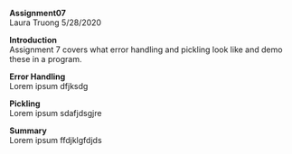  **Assignment07**   
  Laura Truong 5/28/2020 

**Introduction**  
Assignment 7 covers what error handling and pickling look like and demo these in a program. 

**Error Handling**  
Lorem ipsum dfjksdg

**Pickling**  
Lorem ipsum sdafjdsgjre

**Summary**  
Lorem ipsum ffdjklgfdjds 
